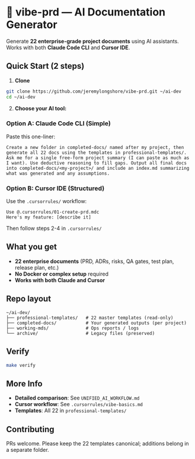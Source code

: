 # 🚀 vibe-prd — AI Documentation Generator

Generate **22 enterprise-grade project documents** using AI assistants. Works with both **Claude Code CLI** and **Cursor IDE**.

## Quick Start (2 steps)

1) **Clone**
```bash
git clone https://github.com/jeremylongshore/vibe-prd.git ~/ai-dev
cd ~/ai-dev
```

2) **Choose your AI tool:**

### Option A: Claude Code CLI (Simple)
Paste this one-liner:
```
Create a new folder in completed-docs/ named after my project, then generate all 22 docs using the templates in professional-templates/. Ask me for a single free-form project summary (I can paste as much as I want). Use deductive reasoning to fill gaps. Output all final docs into completed-docs/<my-project>/ and include an index.md summarizing what was generated and any assumptions.
```

### Option B: Cursor IDE (Structured)
Use the `.cursorrules/` workflow:
```
Use @.cursorrules/01-create-prd.mdc
Here's my feature: [describe it]
```
Then follow steps 2-4 in `.cursorrules/`

## What you get

- **22 enterprise documents** (PRD, ADRs, risks, QA gates, test plan, release plan, etc.)
- **No Docker or complex setup** required
- **Works with both Claude and Cursor**

## Repo layout

```
~/ai-dev/
├── professional-templates/   # 22 master templates (read-only)
├── completed-docs/           # Your generated outputs (per project)
├── working-mds/              # Ops reports / logs
└── archive/                  # Legacy files (preserved)
```

## Verify

```bash
make verify
```

## More Info

- **Detailed comparison**: See `UNIFIED_AI_WORKFLOW.md`
- **Cursor workflow**: See `.cursorrules/vibe-basics.md`
- **Templates**: All 22 in `professional-templates/`

## Contributing

PRs welcome. Please keep the 22 templates canonical; additions belong in a separate folder.